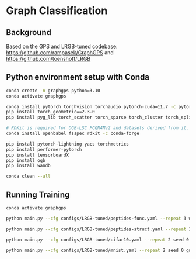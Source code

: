 # Graph Classification

## Background

Based on the GPS and LRGB-tuned codebase: https://github.com/rampasek/GraphGPS and https://github.com/toenshoff/LRGB

## Python environment setup with Conda

```bash
conda create -n graphgps python=3.10
conda activate graphgps

conda install pytorch torchvision torchaudio pytorch-cuda=11.7 -c pytorch -c nvidia
pip install torch_geometric==2.3.0
pip install pyg_lib torch_scatter torch_sparse torch_cluster torch_spline_conv -f https://data.pyg.org/whl/torch-2.0.0+cu117.html

# RDKit is required for OGB-LSC PCQM4Mv2 and datasets derived from it.  
conda install openbabel fsspec rdkit -c conda-forge

pip install pytorch-lightning yacs torchmetrics
pip install performer-pytorch
pip install tensorboardX
pip install ogb
pip install wandb

conda clean --all
```


## Running Training
```bash
conda activate graphgps

python main.py --cfg configs/LRGB-tuned/peptides-func.yaml --repeat 3 wandb.use False

python main.py --cfg configs/LRGB-tuned/peptides-struct.yaml --repeat 3 wandb.use False

python main.py --cfg configs/LRGB-tuned/cifar10.yaml --repeat 2 seed 0 gnn.layers_mp 10 gnn.dropout 0.2 wandb.use False

python main.py --cfg configs/LRGB-tuned/mnist.yaml --repeat 2 seed 0 gnn.layers_mp 9 gnn.dropout 0.2 wandb.use False
```

